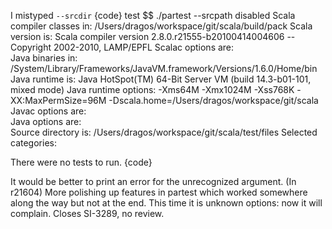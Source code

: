 I mistyped `--srcdir` 
{code}
test $$ ./partest --srcpath disabled 
Scala compiler classes in: /Users/dragos/workspace/git/scala/build/pack
Scala version is:          Scala compiler version 2.8.0.r21555-b20100414004606 -- Copyright 2002-2010, LAMP/EPFL
Scalac options are:        
Java binaries in:          /System/Library/Frameworks/JavaVM.framework/Versions/1.6.0/Home/bin
Java runtime is:           Java HotSpot(TM) 64-Bit Server VM (build 14.3-b01-101, mixed mode)
Java runtime options:      -Xms64M -Xmx1024M -Xss768K -XX:MaxPermSize=96M -Dscala.home=/Users/dragos/workspace/git/scala
Javac options are:         
Java options are:          
Source directory is:       /Users/dragos/workspace/git/scala/test/files
Selected categories:       

There were no tests to run.
{code}

It would be better to print an error for the unrecognized argument.
(In r21604) More polishing up features in partest which worked somewhere
along the way but not at the end.  This time it is unknown options:
now it will complain.  Closes SI-3289, no review.
